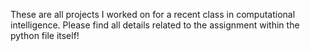 These are all projects I worked on for a recent class in computational intelligence. Please find all details related to the assignment within the python file itself!
